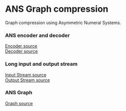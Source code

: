 # ANS Graph compression
Graph compression using Asymmetric Numeral Systems.

### ANS encoder and decoder
[Encoder source](https://github.com/tomfran/ANS-Graph-compression/blob/main/src/it/tomfran/thesis/ans/AnsEncoder.java) \
[Decoder source](https://github.com/tomfran/ANS-Graph-compression/blob/main/src/it/tomfran/thesis/ans/AnsDecoder.java)

### Long input and output stream
[Input Stream source](https://github.com/tomfran/ANS-Graph-compression/blob/main/src/it/tomfran/thesis/io/LongInputStream.java) \
[Output Stream source](https://github.com/tomfran/ANS-Graph-compression/blob/main/src/it/tomfran/thesis/io/LongOutputStream.java)

### ANS Graph
[Graph source](https://github.com/tomfran/ANS-Graph-compression/blob/main/src/it/tomfran/thesis/graph/AnsGraph.java)
